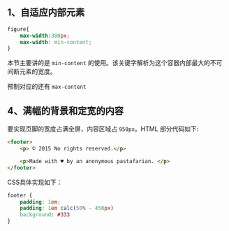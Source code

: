 ## 1、自适应内部元素

```css
figure{
	max-width:300px;
	max-width: min-content;
}
```

本节主要讲的是  `min-content`   的使用。该关键字解析为这个容器内部最大的不可间断元素的宽度。

预制对应的还有 `max-content`


## 4、满幅的背景和定宽的内容

要实现页脚的宽度占满全屏，内容区域占 `950px`。HTML 部分代码如下:
```html
<footer>
	<p>	© 2015 No rights reserved.</p>

    <p>Made with ♥ by an anonymous pastafarian.	</p>
</footer>
```
CSS具体实现如下：
```css
footer {
	padding: 1em;
	padding: 1em calc(50% - 450px)
	background: #333
}

```
